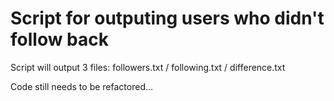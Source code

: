 <h1>Script for outputing users who didn't follow back</h1>
<p>Script will output 3 files: followers.txt / following.txt / difference.txt</p>
<p>Code still needs to be refactored...</p>
